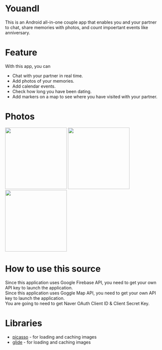 # YouandI

This is an Android all-in-one couple app that enables you and your partner to chat, share memories with photos, and count impoertant events like anniversary.

# Feature

With this app, you can
- Chat with your partner in real time.
- Add photos of your memories.
- Add calendar events.
- Check how long you have been dating.
- Add markers on a map to see where you have visited with your partner.

# Photos
<div>
<img width="200" src="https://user-images.githubusercontent.com/46370457/82730607-9c6bf580-9cc6-11ea-92bf-3ed5fb05379d.PNG">
<img width="200" src="https://user-images.githubusercontent.com/46370457/82730609-a68df400-9cc6-11ea-8679-24fcfdd69757.PNG">
<img width="200" src="https://user-images.githubusercontent.com/46370457/82730610-a7bf2100-9cc6-11ea-841d-4c224377befd.PNG">    
</div>

# How to use this source
Since this application uses Google Firebase API, you need to get your own API key to launch the application.
<br>
Since this application uses Goggle Map API, you need to get your own API key to launch the application.
<br>
You are going to need to get Naver OAuth Client ID & Client Secret Key.

# Libraries
- [picasso](https://github.com/square/picasso) - for loading and caching images
- [glide](https://github.com/bumptech/glide) - for loading and caching images
